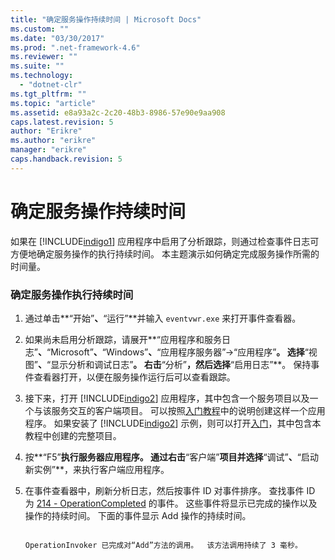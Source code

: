 ```yaml
---
title: "确定服务操作持续时间 | Microsoft Docs"
ms.custom: ""
ms.date: "03/30/2017"
ms.prod: ".net-framework-4.6"
ms.reviewer: ""
ms.suite: ""
ms.technology: 
  - "dotnet-clr"
ms.tgt_pltfrm: ""
ms.topic: "article"
ms.assetid: e8a93a2c-2c20-48b3-8986-57e90e9aa908
caps.latest.revision: 5
author: "Erikre"
ms.author: "erikre"
manager: "erikre"
caps.handback.revision: 5
---
```

# 确定服务操作持续时间
如果在 [!INCLUDE[indigo1](../../../../../includes/indigo1-md.md)] 应用程序中启用了分析跟踪，则通过检查事件日志可方便地确定服务操作的执行持续时间。  本主题演示如何确定完成服务操作所需的时间量。  
  
### 确定服务操作执行持续时间  
  
1.  通过单击**“开始”**、**“运行”**并输入 `eventvwr.exe` 来打开事件查看器。  
  
2.  如果尚未启用分析跟踪，请展开**“应用程序和服务日志”**、**“Microsoft”**、**“Windows”**、**“应用程序服务器”\-\>“应用程序”**。  选择**“视图”**、**“显示分析和调试日志”**。  右击**“分析”**，然后选择**“启用日志”**。  保持事件查看器打开，以便在服务操作运行后可以查看跟踪。  
  
3.  接下来，打开 [!INCLUDE[indigo2](../../../../../includes/indigo2-md.md)] 应用程序，其中包含一个服务项目以及一个与该服务交互的客户端项目。  可以按照[入门教程](../../../../../docs/framework/wcf/getting-started-tutorial.md)中的说明创建这样一个应用程序。  如果安装了 [!INCLUDE[indigo2](../../../../../includes/indigo2-md.md)] 示例，则可以打开[入门](../../../../../docs/framework/wcf/samples/getting-started-sample.md)，其中包含本教程中创建的完整项目。  
  
4.  按**“F5”**执行服务器应用程序。  通过右击**“客户端”**项目并选择**“调试”**、**“启动新实例”**，来执行客户端应用程序。  
  
5.  在事件查看器中，刷新分析日志，然后按事件 ID 对事件排序。  查找事件 ID 为 [214 \- OperationCompleted](../../../../../docs/framework/wcf/diagnostics/etw/214-operationcompleted.md) 的事件。  这些事件将显示已完成的操作以及操作的持续时间。  下面的事件显示 Add 操作的持续时间。  
  
    ```Output  
  
    OperationInvoker 已完成对“Add”方法的调用。  该方法调用持续了 3 毫秒。    
    ```